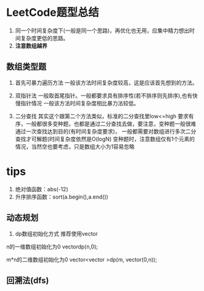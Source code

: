 # LeetCode题型总结
1. 同一个时间复杂度下(一般是同一个思路)，再优化也无用，应集中精力想出时间复杂度更低的思路。
2. **注意数组越界**


## 数组类型题
1. 首先可暴力遍历方法
一般该方法时间复杂度较高，这是应该首先想到的方法。

2. 双指针法
一般取首尾指针。一般都要求具有排序性(若不排序则先排序),也有快慢指针情况
一般该方法时间复杂度相比暴力法较低。

3. 二分查找
其实这个跟第二个方法类似，标准的二分查找里low<=high
要求有序，一般都很多变种题，也都是通过二分查找去做，要注意，变种题一般很难通过一次查找达到目的(有时间复杂度要求)，
一般都需要对数组进行多次二分查找才可解题(时间复杂度依然是O(logN)
变种题时，注意数组仅有1个元素的情况，当然空也要考虑，只是数组大小为1容易忽略


# tips
1. 绝对值函数：abs(-12)
2. 升序排序函数：sort(a.begin(),a.end())


## 动态规划
1. dp数组初始化方式
推荐使用vector

n的一维数组初始化为0
vector<int>dp(n,0);

m*n的二维数组初始化为0
vector<vector<int> >dp(m, vector<int>(0,n));


## 回溯法(dfs)
